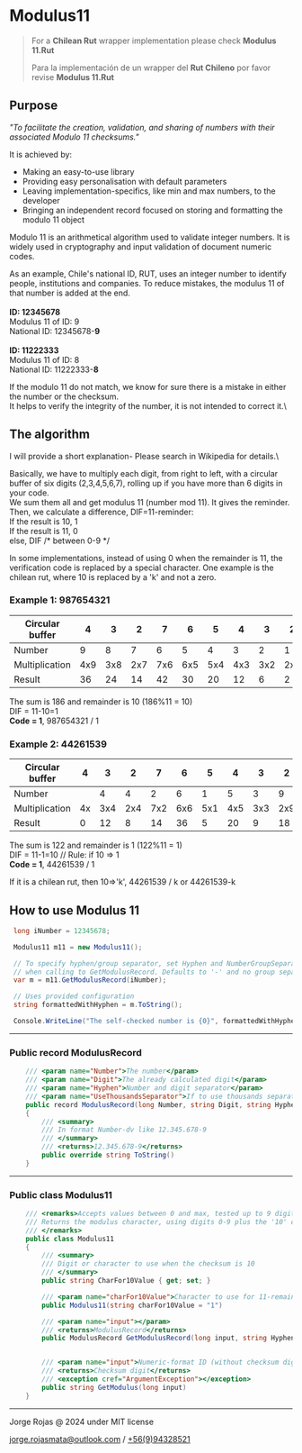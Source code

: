 # Modulus11

> For a **Chilean Rut** wrapper implementation please check **Modulus 11.Rut**
> 
> Para la implementación de un wrapper del **Rut Chileno** por favor revise **Modulus 11.Rut**


## Purpose
*"To facilitate the creation, validation, and sharing of numbers with their associated Modulo 11 checksums."*

It is achieved by:
- Making an easy-to-use library
- Providing easy personalisation with default parameters
- Leaving implementation-specifics, like min and max numbers, to the developer
- Bringing an independent record focused on storing and formatting the modulo 11 object

 
Modulo 11 is an arithmetical algorithm used to validate integer numbers. It is widely used in cryptography and input validation of document numeric codes.

As an example, Chile's national ID, RUT, uses an integer number to identify people, institutions and companies. To reduce mistakes, the modulus 11 of that number is added at the end.\
\
**ID: 12345678**\
Modulus 11 of ID: 9\
National ID: 12345678-**9**\
\
**ID: 11222333**\
Modulus 11 of ID: 8\
National ID: 11222333-**8**

If the modulo 11 do not match, we know for sure there is a mistake in either the number or the checksum.\
It helps to verify the integrity of the number, it is not intended to correct it.\


## The algorithm

I will provide a short explanation- Please search in Wikipedia for details.\

Basically, we have to multiply each digit, from right to left, with a circular buffer of six digits (2,3,4,5,6,7), rolling up if you have more than 6 digits in your code.\
We sum them all and get modulus 11 (number mod 11). It gives the reminder.\
Then, we calculate a difference, DIF=11-reminder:\
 If  the result is 10, 1\
 If  the result is 11, 0\
 else, DIF /* between 0-9 */

In some implementations, instead of using 0 when the remainder is 11, the verification code is replaced by a special character.
One example is the chilean rut, where 10 is replaced by a 'k' and not a zero.


### Example 1: 987654321

| Circular buffer	| 4	 | 3	 | 2	 | 7	 | 6	 | 5	 | 4	 | 3	 | 2	 | 
| --- 	            | --- 	 | --- 	 | --- 	 | --- 	 | --- 	 | --- 	 | --- 	 | --- 	 | --- 	 | 
| Number	        | 9	 | 8	 | 7	 | 6	 | 5	 | 4	 | 3	 | 2	 | 1	 | 
| Multiplication	| 4x9	 | 3x8	 | 2x7	 | 7x6	 | 6x5	 | 5x4	 | 4x3	 | 3x2	 | 2x1	 | 
| Result	        | 36	 | 24	 | 14	 | 42	 | 30	 | 20	 | 12	 | 6	 | 2	 | 

The sum is 186 and remainder is 10 (186%11 = 10)\
DIF = 11-10=1\
**Code = 1**, 987654321 / 1

### Example 2: 44261539

| Circular buffer	| 4	 | 3	 | 2	 | 7	 | 6	 | 5	 | 4	 | 3	 | 2	 | 
| --- 	            | ---	| ---	| --- 	| --- 	| --- 	| --- 	| --- 	| --- 	| --- 	 | 
| Number	        | 	 | 4	 | 4	 | 2	 | 6	 | 1	 | 5	 | 3	 | 9	 | 
| Multiplication	| 4x	 | 3x4	 | 2x4	 | 7x2	 | 6x6	 | 5x1	 | 4x5	 | 3x3	 | 2x9	 | 
| Result	        | 0	 | 12	 | 8	 | 14	 | 36	 | 5	 | 20	 | 9	 | 18	 | 

The sum is 122 and remainder is 1 (122%11 = 1)\
DIF = 11-1=10 // Rule: if 10 => 1\
**Code = 1**, 44261539 / 1

If it is a chilean rut, then 10=>'k', 44261539 / k or 44261539-k

 
## How to use Modulus 11

```csharp
 long iNumber = 12345678;

 Modulus11 m11 = new Modulus11();

 // To specify hyphen/group separator, set Hyphen and NumberGroupSeparator parameters
 // when calling to GetModulusRecord. Defaults to '-' and no group separator.
 var m = m11.GetModulusRecord(iNumber);

 // Uses provided configuration
 string formattedWithHyphen = m.ToString();

 Console.WriteLine("The self-checked number is {0}", formattedWithHyphen); 

```
---
### Public record ModulusRecord
```csharp        
    /// <param name="Number">The number</param>
    /// <param name="Digit">The already calculated digit</param>
    /// <param name="Hyphen">Number and digit separator</param>
    /// <param name="UseThousandsSeparator">If to use thousands separator</param>
    public record ModulusRecord(long Number, string Digit, string Hyphen = "-", string NumberGroupSeparator = "")
    {
        /// <summary>
        /// In format Number-dv like 12.345.678-9
        /// </summary>
        /// <returns>12.345.678-9</returns>
        public override string ToString()
    }
```
---
### Public class Modulus11
```csharp        
    /// <remarks>Accepts values between 0 and max, tested up to 9 digits
    /// Returns the modulus character, using digits 0-9 plus the '10' character
    /// </remarks>
    public class Modulus11
    {
        /// <summary>
        /// Digit or character to use when the checksum is 10
        /// </summary>
        public string CharFor10Value { get; set; }

        /// <param name="charFor10Value">Character to use for 11-remainder=10, defaults to 1</param>
        public Modulus11(string charFor10Value = "1")

        /// <param name="input"></param>
        /// <returns>ModulusRecord</returns>
        public ModulusRecord GetModulusRecord(long input, string Hyphen = "-", string NumberGroupSeparator = "")


        /// <param name="input">Numeric-format ID (without checksum digit)</param>
        /// <returns>Checksum digit</returns>
        /// <exception cref="ArgumentException"></exception>
        public string GetModulus(long input)
    }

```


---


Jorge Rojas @ 2024 under MIT license

jorge.rojasmata@outlook.com  /  [+56(9)94328521](tel:+56994328521)
